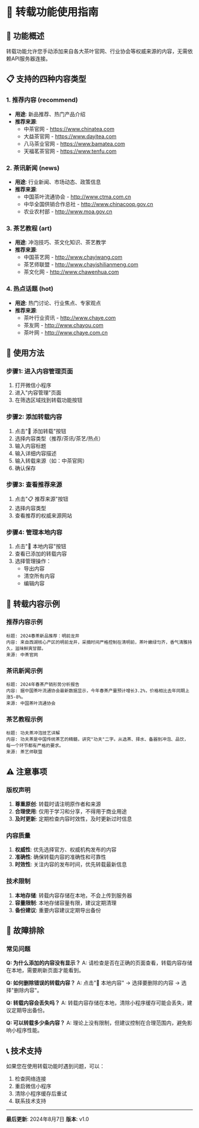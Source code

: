 # 📝 转载功能使用指南

## 🎯 功能概述

转载功能允许您手动添加来自各大茶叶官网、行业协会等权威来源的内容，无需依赖API服务器连接。

## 📋 支持的四种内容类型

### 1. **推荐内容** (recommend)
- **用途**: 新品推荐、热门产品介绍
- **推荐来源**: 
  - 中茶官网 - https://www.chinatea.com
  - 大益茶官网 - https://www.dayitea.com
  - 八马茶业官网 - https://www.bamatea.com
  - 天福茗茶官网 - https://www.tenfu.com

### 2. **茶讯新闻** (news)
- **用途**: 行业新闻、市场动态、政策信息
- **推荐来源**:
  - 中国茶叶流通协会 - http://www.ctma.com.cn
  - 中华全国供销合作总社 - http://www.chinacoop.gov.cn
  - 农业农村部 - http://www.moa.gov.cn

### 3. **茶艺教程** (art)
- **用途**: 冲泡技巧、茶文化知识、茶艺教学
- **推荐来源**:
  - 中国茶艺网 - http://www.chayiwang.com
  - 茶艺师联盟 - http://www.chayishilianmeng.com
  - 茶文化网 - http://www.chawenhua.com

### 4. **热点话题** (hot)
- **用途**: 热门讨论、行业焦点、专家观点
- **推荐来源**:
  - 茶叶行业资讯 - http://www.chaye.com
  - 茶友网 - http://www.chayou.com
  - 茶叶网 - http://www.chaye.com.cn

## 🚀 使用方法

### 步骤1: 进入内容管理页面
1. 打开微信小程序
2. 进入"内容管理"页面
3. 在筛选区域找到转载功能按钮

### 步骤2: 添加转载内容
1. 点击"📝 添加转载"按钮
2. 选择内容类型（推荐/茶讯/茶艺/热点）
3. 输入内容标题
4. 输入详细内容描述
5. 输入转载来源（如：中茶官网）
6. 确认保存

### 步骤3: 查看推荐来源
1. 点击"📋 推荐来源"按钮
2. 选择内容类型
3. 查看推荐的权威来源网站

### 步骤4: 管理本地内容
1. 点击"📁 本地内容"按钮
2. 查看已添加的转载内容
3. 选择管理操作：
   - 导出内容
   - 清空所有内容
   - 编辑内容

## 📝 转载内容示例

### 推荐内容示例
```
标题: 2024春茶新品推荐：明前龙井
内容: 来自西湖核心产区的明前龙井，采摘时间严格控制在清明前，茶叶嫩绿匀齐，香气清雅持久，滋味鲜爽甘醇。
来源: 中茶官网
```

### 茶讯新闻示例
```
标题: 2024年春茶产销形势分析报告
内容: 据中国茶叶流通协会最新数据显示，今年春茶产量预计增长3.2%，价格相比去年同期上涨5-8%。
来源: 中国茶叶流通协会
```

### 茶艺教程示例
```
标题: 功夫茶冲泡技艺详解
内容: 功夫茶是中国传统茶艺的精髓，讲究"功夫"二字。从选茶、择水、备器到冲泡、品饮，每一个环节都有严格的要求。
来源: 茶艺师联盟
```

## ⚠️ 注意事项

### 版权声明
1. **尊重原创**: 转载时请注明原作者和来源
2. **合理使用**: 仅用于学习和分享，不得用于商业用途
3. **及时更新**: 定期检查内容时效性，及时更新过时信息

### 内容质量
1. **权威性**: 优先选择官方、权威机构发布的内容
2. **准确性**: 确保转载内容的准确性和可靠性
3. **时效性**: 关注内容的发布时间，优先转载最新信息

### 技术限制
1. **本地存储**: 转载内容存储在本地，不会上传到服务器
2. **容量限制**: 本地存储容量有限，建议定期清理
3. **备份建议**: 重要内容建议定期导出备份

## 🔧 故障排除

### 常见问题

**Q: 为什么添加的内容没有显示？**
A: 请检查是否在正确的页面查看，转载内容存储在本地，需要刷新页面才能看到。

**Q: 如何删除错误的转载内容？**
A: 点击"📁 本地内容" → 选择要删除的内容 → 选择"删除内容"。

**Q: 转载内容会丢失吗？**
A: 转载内容存储在本地，清除小程序缓存可能会丢失，建议定期导出备份。

**Q: 可以转载多少条内容？**
A: 理论上没有限制，但建议控制在合理范围内，避免影响小程序性能。

## 📞 技术支持

如果您在使用转载功能时遇到问题，可以：
1. 检查网络连接
2. 重启微信小程序
3. 清除小程序缓存后重试
4. 联系技术支持

---

**最后更新**: 2024年8月7日
**版本**: v1.0
